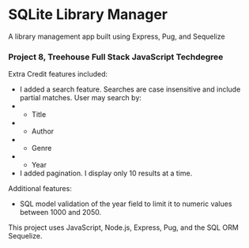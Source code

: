 # SQLite Library Manager
 A library management app built using Express, Pug, and Sequelize

### Project 8, Treehouse Full Stack JavaScript Techdegree

Extra Credit features included:
-  I added a search feature. Searches are case insensitive and include partial matches. User may search by:
- - Title
- - Author
- - Genre
- - Year
- I added pagination. I display only 10 results at a time.

Additional features:
- SQL model validation of the year field to limit it to numeric values between 1000 and 2050.

This project uses JavaScript, Node.js, Express, Pug, and the SQL ORM Sequelize.
